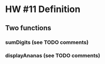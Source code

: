 ﻿# HW #11 Definition
## Two functions 
### sumDigits (see TODO comments)
### displayAnanas (see TODO comments)
